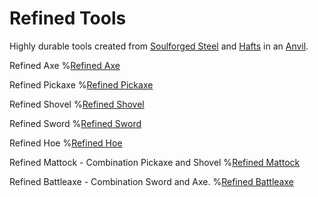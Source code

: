 # Refined Tools

Highly durable tools created from [Soulforged Steel](soulforged_steel.md) and [Hafts](haft.md) in an [Anvil](../blocks/anvil.md).

Refined Axe
%[Refined Axe](item:betterwithmods:steel_axe)

Refined Pickaxe
%[Refined Pickaxe](item:betterwithmods:steel_pickaxe)

Refined Shovel
%[Refined Shovel](item:betterwithmods:steel_shovel)

Refined Sword
%[Refined Sword](item:betterwithmods:steel_sword)

Refined Hoe
%[Refined Hoe](item:betterwithmods:steel_hoe)

Refined Mattock - Combination Pickaxe and Shovel
%[Refined Mattock](item:betterwithmods:steel_mattock)

Refined Battleaxe - Combination Sword and Axe.
%[Refined Battleaxe](item:betterwithmods:steel_battleaxe)


